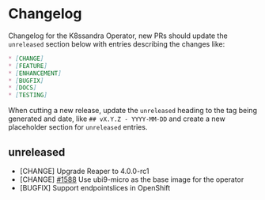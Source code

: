 # Changelog

Changelog for the K8ssandra Operator, new PRs should update the `unreleased` section below with entries describing the changes like:

```markdown
* [CHANGE]
* [FEATURE]
* [ENHANCEMENT]
* [BUGFIX]
* [DOCS]
* [TESTING]
```

When cutting a new release, update the `unreleased` heading to the tag being generated and date, like `## vX.Y.Z - YYYY-MM-DD` and create a new placeholder section for  `unreleased` entries.

## unreleased

* [CHANGE] Upgrade Reaper to 4.0.0-rc1
* [CHANGE] [#1588](https://github.com/k8ssandra/k8ssandra-operator/issues/1588) Use ubi9-micro as the base image for the operator
* [BUGFIX] Support endpointslices in OpenShift